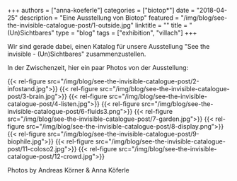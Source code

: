 +++
authors = ["anna-koeferle"]
categories = ["biotop*"]
date = "2018-04-25"
description = "Eine Ausstellung von Biotop"
featured = "/img/blog/see-the-invisible-catalogue-post/1-outside.jpg"
linktitle = ""
title = "(Un)Sichtbares"
type = "blog"
tags = ["exhibition", "villach"]
+++


Wir sind gerade dabei, einen Katalog für unsere Ausstellung "See the invisible - (Un)Sichtbares" zusammenzustellen.

In der Zwischenzeit, hier ein paar Photos von der Ausstellung:

{{< rel-figure src="/img/blog/see-the-invisible-catalogue-post/2-infostand.jpg">}}
{{< rel-figure src="/img/blog/see-the-invisible-catalogue-post/3-brain.jpg">}}
{{< rel-figure src="/img/blog/see-the-invisible-catalogue-post/4-listen.jpg">}}
{{< rel-figure src="/img/blog/see-the-invisible-catalogue-post/6-fluids3.png">}}
{{< rel-figure src="/img/blog/see-the-invisible-catalogue-post/7-garden.jpg">}}
{{< rel-figure src="/img/blog/see-the-invisible-catalogue-post/8-display.png">}}
{{< rel-figure src="/img/blog/see-the-invisible-catalogue-post/9-biophile.jpg">}}
{{< rel-figure src="/img/blog/see-the-invisible-catalogue-post/11-coloso2.jpg">}}
{{< rel-figure src="/img/blog/see-the-invisible-catalogue-post/12-crowd.jpg">}}



Photos by Andreas Körner & Anna Köferle
